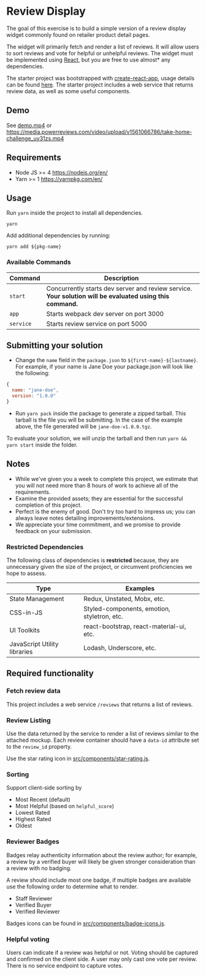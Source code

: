# Review Display

The goal of this exercise is to build a simple version of a review display widget commonly found on retailer product detail pages.

The widget will primarily fetch and render a list of reviews. It will allow users to sort reviews and vote for helpful or unhelpful reviews. The widget must be implemented using [React](https://reactjs.org/), but you are free to use almost\* any dependencies.

The starter project was bootstrapped with [create-react-app](https://github.com/facebook/create-react-app), usage details can be found [here](CREATE_REACT_APP_README.md). The starter project includes a web service that returns review data, as well as some useful components.

## Demo

See [demo.mp4](demo.mp4) or https://media.powerreviews.com/video/upload/v1561066786/take-home-challenge_uy31zs.mp4

## Requirements

- Node JS >= 4 https://nodejs.org/en/
- Yarn >= 1 https://yarnpkg.com/en/

## Usage

Run `yarn` inside the project to install all dependencies.

```
yarn
```

Add additional dependencies by running:

```
yarn add ${pkg-name}
```

### Available Commands

| Command   | Description                                                                                                |
| --------- | ---------------------------------------------------------------------------------------------------------- |
| `start`   | Concurrently starts dev server and review service. **Your solution will be evaluated using this command.** |
| `app`     | Starts webpack dev server on port 3000                                                                     |
| `service` | Starts review service on port 5000                                                                         |

## Submitting your solution

- Change the `name` field in the `package.json` to `${first-name}-${lastname}`. For example, if your name is Jane Doe your package.json will look like the following:

```js
{
  name: "jane-doe",
  version: "1.0.0"
}
```

- Run `yarn pack` inside the package to generate a zipped tarball. This tarball is the file you will be submitting. In the case of the example above, the file generated will be `jane-doe-v1.0.0.tgz`.

To evaluate your solution, we will unzip the tarball and then run `yarn && yarn start` inside the folder.

## Notes

- While we've given you a week to complete this project, we estimate that you will not need more than 8 hours of work to achieve all of the requirements.
- Examine the provided assets; they are essential for the successful completion of this project.
- Perfect is the enemy of good. Don't try too hard to impress us; you can always leave notes detailing improvements/extensions.
- We appreciate your time commitment, and we promise to provide feedback on your submission.

### Restricted Dependencies

The following class of dependencies is **restricted** because, they are unnecessary given the size of the project, or circumvent proficiencies we hope to assess.

| Type                         | Examples                                    |
| ---------------------------- | ------------------------------------------- |
| State Management             | Redux, Unstated, Mobx, etc.                 |
| CSS-in-JS                    | Styled-components, emotion, styletron, etc. |
| UI Toolkits                  | react-bootstrap, react-material-ui, etc.    |
| JavaScript Utility libraries | Lodash, Underscore, etc.                    |

## Required functionality

### Fetch review data

This project includes a web service `/reviews` that returns a list of reviews.

### Review Listing

Use the data returned by the service to render a list of reviews similar to the attached mockup. Each review container should have a `data-id` attribute set to the `review_id` property.

Use the star rating icon in [src/components/star-rating.js](src/components/star-rating.js).

### Sorting

Support client-side sorting by

- Most Recent (default)
- Most Helpful (based on `helpful_score`)
- Lowest Rated
- Highest Rated
- Oldest

### Reviewer Badges

Badges relay authenticity information about the review author; for example, a review by a verified buyer will likely be given stronger consideration than a review with no badging.

A review should include most one badge, if multiple badges are available use the following order to determine what to render.

- Staff Reviewer
- Verified Buyer
- Verified Reviewer

Badges icons can be found in [src/components/badge-icons.js](src/components/badge-icons.js).

### Helpful voting

Users can indicate if a review was helpful or not. Voting should be captured and confirmed on the client side. A user may only cast one vote per review. There is no service endpoint to capture votes.
